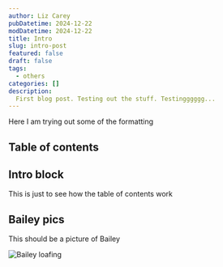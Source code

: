 ```yaml
---
author: Liz Carey
pubDatetime: 2024-12-22
modDatetime: 2024-12-22
title: Intro 
slug: intro-post
featured: false
draft: false
tags:
  - others
categories: []
description:
  First blog post. Testing out the stuff. Testingggggg...
---
```


Here I am trying out some of the formatting

## Table of contents


## Intro block
This is just to see how the table of contents work

## Bailey pics

This should be a picture of Bailey

![Bailey loafing](@assets/images/2024-12-22-IntroPost-imgs/Bailey-sleeping-pillows.png)
